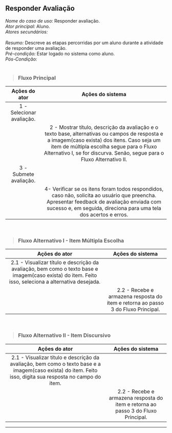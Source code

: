 ## Responder Avaliação 
*Nome do caso de uso:* Responder avaliação. <br>
*Ator principal:* Aluno. <br>
*Atores secundários:*	<br>	 
*Resumo:* Descreve as etapas percorridas por um aluno durante a atividade de responder uma avaliação. <br>
*Pré-condição:* Estar logado no sistema como aluno. <br>
*Pós-Condição:* <br> <br>

> ### Fluxo Principal
| Ações do ator                            | Ações do sistema      |
| :-----------------:                      | :-----------------:   |  
| 1 - Selecionar avaliação. |             |  
|                                          | 2 - Mostrar título, descrição da avaliação e o texto base, alternativas ou campos de resposta e a imagem(caso exista) dos itens. Caso seja um item de múltipla escolha segue para o Fluxo Alternativo I, se for discurva. Senão, segue para o Fluxo Alternativo II.         |  
| 3 - Submete avaliação.    |  
|                                          | 4- Verificar se os itens foram todos respondidos, caso não, solicita ao usuário que preencha. Apresentar feedback de avaliação enviada com sucesso e, em seguida, direciona para uma tela dos acertos e erros.         |

<br>

> ### Fluxo Alternativo I - Item Múltipla Escolha
| Ações do ator                            | Ações do sistema      |
| :-----------------:                      | :-----------------:   | 
| 2.1 - Visualizar título e descrição da avaliação, bem como o texto base e imagem(caso exista) do item. Feito isso, seleciona a alternativa desejada. |               |   
|                                          | 2.2 - Recebe e armazena resposta do item e retorna ao passo 3 do Fluxo Principal. | 

<br>

> ### Fluxo Alternativo II - Item Discursivo
| Ações do ator                          | Ações do sistema      |
| :-----------------:                    | :-----------------:   | 
| 2.1 - Visualizar título e descrição da avaliação, bem como o texto base e a imagem(caso exista) do item. Feito isso, digita sua resposta no campo do item.   |      |  
|                                        | 2.2 - Recebe e armazena resposta do item e retorna ao passo 3 do Fluxo Principal.|

<hr>